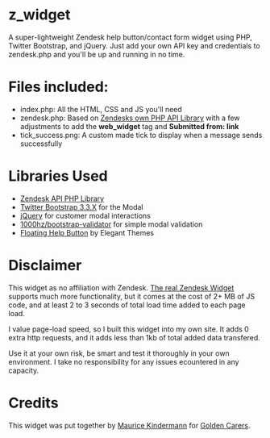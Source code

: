 # z_widget
A super-lightweight Zendesk help button/contact form widget using PHP, Twitter Bootstrap, and jQuery. Just add your own API key and credentials to zendesk.php and you'll be up and running in no time.

# Files included:
- index.php: All the HTML, CSS and JS you'll need
- zendesk.php: Based on [Zendesks own PHP API Library](https://developer.zendesk.com/rest_api/docs/api-clients/php) with a few adjustments to add the **web_widget** tag and **Submitted from: link**
- tick_success.png: A custom made tick to display when a message sends successfully

# Libraries Used
- [Zendesk API PHP Library](https://developer.zendesk.com/rest_api/docs/api-clients/php)
- [Twitter Bootstrap 3.3.X](http://getbootstrap.com/getting-started/) for the Modal
- [jQuery](https://jquery.com/) for customer modal interactions
- [1000hz/bootstrap-validator](https://github.com/1000hz/bootstrap-validator) for simple modal validation
- [Floating Help Button](https://www.elegantthemes.com/blog/community/free-divi-code-snippets-and-a-growing-github-resource-repo-by-andy-tran-the-divi-nation-podcast-episode-21) by Elegant Themes

# Disclaimer
This widget as no affiliation with Zendesk. [The real Zendesk Widget](https://www.zendesk.com/embeddables/) supports much more functionality, but it comes at the cost of 2+ MB of JS code, and at least 2 to 3 seconds of total load time added to each page load.

I value page-load speed, so I built this widget into my own site. It adds 0 extra http requests, and it adds less than 1kb of total added data transfered. 

Use it at your own risk, be smart and test it thoroughly in your own environment. I take no responsibility for any issues ecountered in any capacity.

# Credits

This widget was put together by [Maurice Kindermann](https://dribbble.com/maurice_k) for [Golden Carers](https://www.goldencarers.com). 